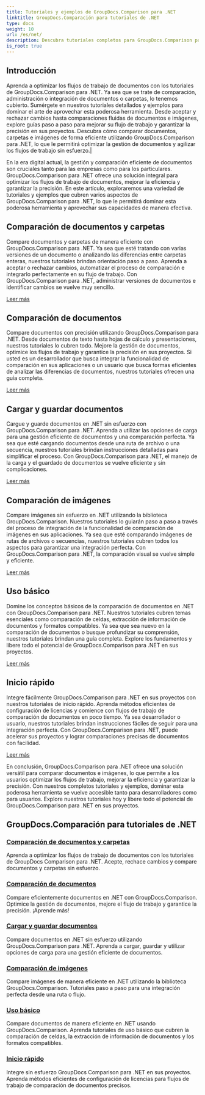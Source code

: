 ```yaml
---
title: Tutoriales y ejemplos de GroupDocs.Comparison para .NET
linktitle: GroupDocs.Comparación para tutoriales de .NET
type: docs
weight: 10
url: /es/net/
description: Descubra tutoriales completos para GroupDocs.Comparison para .NET, que facilitan la comparación, administración e integración eficiente de documentos y carpetas sin esfuerzo.
is_root: true
---
```

## Introducción

Aprenda a optimizar los flujos de trabajo de documentos con los tutoriales de GroupDocs.Comparison para .NET. Ya sea que se trate de comparación, administración o integración de documentos o carpetas, lo tenemos cubierto. Sumérgete en nuestros tutoriales detallados y ejemplos para dominar el arte de aprovechar esta poderosa herramienta. Desde aceptar y rechazar cambios hasta comparaciones fluidas de documentos e imágenes, explore guías paso a paso para mejorar su flujo de trabajo y garantizar la precisión en sus proyectos. Descubra cómo comparar documentos, carpetas e imágenes de forma eficiente utilizando GroupDocs.Comparison para .NET, lo que le permitirá optimizar la gestión de documentos y agilizar los flujos de trabajo sin esfuerzo.|

En la era digital actual, la gestión y comparación eficiente de documentos son cruciales tanto para las empresas como para los particulares. GroupDocs.Comparison para .NET ofrece una solución integral para optimizar los flujos de trabajo de documentos, mejorar la eficiencia y garantizar la precisión. En este artículo, exploraremos una variedad de tutoriales y ejemplos que cubren varios aspectos de GroupDocs.Comparison para .NET, lo que le permitirá dominar esta poderosa herramienta y aprovechar sus capacidades de manera efectiva.

## Comparación de documentos y carpetas

Compare documentos y carpetas de manera eficiente con GroupDocs.Comparison para .NET. Ya sea que esté tratando con varias versiones de un documento o analizando las diferencias entre carpetas enteras, nuestros tutoriales brindan orientación paso a paso. Aprenda a aceptar o rechazar cambios, automatizar el proceso de comparación e integrarlo perfectamente en su flujo de trabajo. Con GroupDocs.Comparison para .NET, administrar versiones de documentos e identificar cambios se vuelve muy sencillo.

[Leer más](./documents-and-folder-comparison/)

## Comparación de documentos

Compare documentos con precisión utilizando GroupDocs.Comparison para .NET. Desde documentos de texto hasta hojas de cálculo y presentaciones, nuestros tutoriales lo cubren todo. Mejore la gestión de documentos, optimice los flujos de trabajo y garantice la precisión en sus proyectos. Si usted es un desarrollador que busca integrar la funcionalidad de comparación en sus aplicaciones o un usuario que busca formas eficientes de analizar las diferencias de documentos, nuestros tutoriales ofrecen una guía completa.

[Leer más](./document-comparison/)

## Cargar y guardar documentos

Cargue y guarde documentos en .NET sin esfuerzo con GroupDocs.Comparison para .NET. Aprenda a utilizar las opciones de carga para una gestión eficiente de documentos y una comparación perfecta. Ya sea que esté cargando documentos desde una ruta de archivo o una secuencia, nuestros tutoriales brindan instrucciones detalladas para simplificar el proceso. Con GroupDocs.Comparison para .NET, el manejo de la carga y el guardado de documentos se vuelve eficiente y sin complicaciones.

[Leer más](./loading-and-saving-documents/)

## Comparación de imágenes

Compare imágenes sin esfuerzo en .NET utilizando la biblioteca GroupDocs.Comparison. Nuestros tutoriales lo guiarán paso a paso a través del proceso de integración de la funcionalidad de comparación de imágenes en sus aplicaciones. Ya sea que esté comparando imágenes de rutas de archivos o secuencias, nuestros tutoriales cubren todos los aspectos para garantizar una integración perfecta. Con GroupDocs.Comparison para .NET, la comparación visual se vuelve simple y eficiente.

[Leer más](./image-comparison/)

## Uso básico 

Domine los conceptos básicos de la comparación de documentos en .NET con GroupDocs.Comparison para .NET. Nuestros tutoriales cubren temas esenciales como comparación de celdas, extracción de información de documentos y formatos compatibles. Ya sea que sea nuevo en la comparación de documentos o busque profundizar su comprensión, nuestros tutoriales brindan una guía completa. Explore los fundamentos y libere todo el potencial de GroupDocs.Comparison para .NET en sus proyectos.

[Leer más](./basic-usage/)

## Inicio rápido 

Integre fácilmente GroupDocs.Comparison para .NET en sus proyectos con nuestros tutoriales de inicio rápido. Aprenda métodos eficientes de configuración de licencias y comience con flujos de trabajo de comparación de documentos en poco tiempo. Ya sea desarrollador o usuario, nuestros tutoriales brindan instrucciones fáciles de seguir para una integración perfecta. Con GroupDocs.Comparison para .NET, puede acelerar sus proyectos y lograr comparaciones precisas de documentos con facilidad.

[Leer más](./quick-start/)

En conclusión, GroupDocs.Comparison para .NET ofrece una solución versátil para comparar documentos e imágenes, lo que permite a los usuarios optimizar los flujos de trabajo, mejorar la eficiencia y garantizar la precisión. Con nuestros completos tutoriales y ejemplos, dominar esta poderosa herramienta se vuelve accesible tanto para desarrolladores como para usuarios. Explore nuestros tutoriales hoy y libere todo el potencial de GroupDocs.Comparison para .NET en sus proyectos.
## GroupDocs.Comparación para tutoriales de .NET 
### [Comparación de documentos y carpetas](./documents-and-folder-comparison/)
Aprenda a optimizar los flujos de trabajo de documentos con los tutoriales de GroupDocs Comparison para .NET. Acepte, rechace cambios y compare documentos y carpetas sin esfuerzo.
### [Comparación de documentos](./document-comparison/)
Compare eficientemente documentos en .NET con GroupDocs.Comparison. Optimice la gestión de documentos, mejore el flujo de trabajo y garantice la precisión. ¡Aprende más!
### [Cargar y guardar documentos](./loading-and-saving-documents/)
Compare documentos en .NET sin esfuerzo utilizando GroupDocs.Comparison para .NET. Aprenda a cargar, guardar y utilizar opciones de carga para una gestión eficiente de documentos.
### [Comparación de imágenes](./image-comparison/)
Compare imágenes de manera eficiente en .NET utilizando la biblioteca GroupDocs.Comparison. Tutoriales paso a paso para una integración perfecta desde una ruta o flujo.
### [Uso básico](./basic-usage/)
Compare documentos de manera eficiente en .NET usando GroupDocs.Comparison. Aprenda tutoriales de uso básico que cubren la comparación de celdas, la extracción de información de documentos y los formatos compatibles.
### [Inicio rápido](./quick-start/)
Integre sin esfuerzo GroupDocs Comparison para .NET en sus proyectos. Aprenda métodos eficientes de configuración de licencias para flujos de trabajo de comparación de documentos precisos.